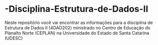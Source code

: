 # -Disciplina-Estrutura-de-Dados-II
Neste repositório você vai encontrar as informações para a disciplina de Estrutura de Dados II (4DAD202) ministrado no Centro de Educação do Planalto Norte (CEPLAN) na Universidade do Estado de Santa Catarina (UDESC)
